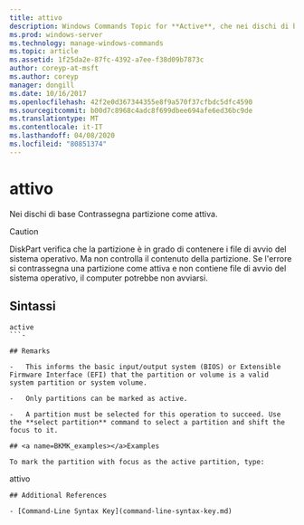 ```yaml
---
title: attivo
description: Windows Commands Topic for **Active**, che nei dischi di base, contrassegna la partizione con lo stato attivo come attivo.
ms.prod: windows-server
ms.technology: manage-windows-commands
ms.topic: article
ms.assetid: 1f25da2e-87fc-4392-a7ee-f38d09b7873c
author: coreyp-at-msft
ms.author: coreyp
manager: dongill
ms.date: 10/16/2017
ms.openlocfilehash: 42f2e0d367344355e8f9a570f37cfbdc5dfc4590
ms.sourcegitcommit: b00d7c8968c4adc8f699dbee694afe6ed36bc9de
ms.translationtype: MT
ms.contentlocale: it-IT
ms.lasthandoff: 04/08/2020
ms.locfileid: "80851374"
---
```

# <a name="active"></a>attivo

Nei dischi di base Contrassegna partizione come attiva.

> [!CAUTION]
> DiskPart verifica che la partizione è in grado di contenere i file di avvio del sistema operativo. Ma non controlla il contenuto della partizione. Se l'errore si contrassegna una partizione come attiva e non contiene file di avvio del sistema operativo, il computer potrebbe non avviarsi.

## <a name="syntax"></a>Sintassi

```
active
```- 

## Remarks

-   This informs the basic input/output system (BIOS) or Extensible Firmware Interface (EFI) that the partition or volume is a valid system partition or system volume.

-   Only partitions can be marked as active.

-   A partition must be selected for this operation to succeed. Use the **select partition** command to select a partition and shift the focus to it.

## <a name=BKMK_examples></a>Examples

To mark the partition with focus as the active partition, type:

```
attivo
```
## Additional References

- [Command-Line Syntax Key](command-line-syntax-key.md)